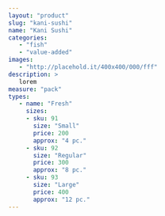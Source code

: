 ```yaml
---
layout: "product"
slug: "kani-sushi"
name: "Kani Sushi"
categories:
   - "fish"
   - "value-added"
images:
   - "http://placehold.it/400x400/000/fff"
description: >
   lorem
measure: "pack"
types: 
   - name: "Fresh"
     sizes: 
     - sku: 91
       size: "Small"
       price: 200
       approx: "4 pc."
     - sku: 92
       size: "Regular"
       price: 300
       approx: "8 pc."
     - sku: 93
       size: "Large"
       price: 400
       approx: "12 pc."
---
```

